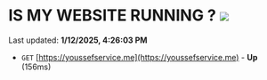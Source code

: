 # IS MY WEBSITE RUNNING ? [![](https://img.shields.io/static/v1?label=Sponsor&message=%E2%9D%A4&logo=GitHub&color=%23fe8e86)](https://github.com/sponsors/Youssef-Lehmam)

Last updated: **1/12/2025, 4:26:03 PM**

- `GET` [https://youssefservice.me](https://youssefservice.me) - **Up** (156ms)
